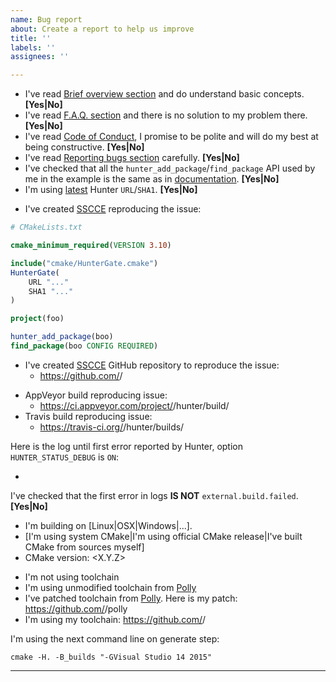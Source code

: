 ```yaml
---
name: Bug report
about: Create a report to help us improve
title: ''
labels: ''
assignees: ''

---
```


* I've read [Brief overview section](https://hunter.readthedocs.io/en/latest/overview.html) and do understand basic concepts. **[Yes|No]**
* I've read [F.A.Q. section](https://hunter.readthedocs.io/en/latest/faq.html) and there is no solution to my problem there. **[Yes|No]**
* I've read [Code of Conduct](https://github.com/cpp-pm/hunter/blob/master/.github/CODE_OF_CONDUCT.md), I promise to be polite and will do my best at being constructive. **[Yes|No]**
* I've read [Reporting bugs section](https://hunter.readthedocs.io/en/latest/contributing.html#reporting-bugs) carefully. **[Yes|No]**
* I've checked that all the `hunter_add_package`/`find_package` API used by me in the example is the same as in [documentation](https://hunter.readthedocs.io/en/latest/packages.html). **[Yes|No]**
* I'm using [latest](https://github.com/cpp-pm/hunter/releases) Hunter `URL`/`SHA1`. **[Yes|No]**

<!--- If you can reproduce an issue using just one small CMakeLists.txt, paste it here. -->
* I've created [SSCCE](http://www.sscce.org/) reproducing the issue:
```cmake
# CMakeLists.txt

cmake_minimum_required(VERSION 3.10)

include("cmake/HunterGate.cmake")
HunterGate(
    URL "..."
    SHA1 "..."
)

project(foo)

hunter_add_package(boo)
find_package(boo CONFIG REQUIRED)
```

<!--- If it's not just one file and you have to add more CMakeLists.txt or some C++ sources -->
<!--- then it's better to create separate GitHub repo with an example -->
* I've created [SSCCE](http://www.sscce.org/) GitHub repository to reproduce the issue:
  - https://github.com/<username>/<repo>

<!--- Link to CI jobs to reproduce an issue. Optional, but nice to have one. -->
* AppVeyor build reproducing issue:
  - https://ci.appveyor.com/project/<username>/hunter/build/<build-number>
* Travis build reproducing issue:
  - https://travis-ci.org/<username>/hunter/builds/<build-number>

Here is the log until first error reported by Hunter, option `HUNTER_STATUS_DEBUG` is `ON`:
* <link-to-log-file>

<!--- Check this document: https://hunter.readthedocs.io/en/latest/reference/errors/error.external.build.failed.html -->
<!--- If you got `external.build.failed` -->
I've checked that the first error in logs **IS NOT** `external.build.failed`. **[Yes|No]**

<!--- Info about environment -->
* I'm building on [Linux|OSX|Windows|...].
* [I'm using system CMake|I'm using official CMake release|I've built CMake from sources myself]
* CMake version: <X.Y.Z>

<!--- What toolchain you're using if any -->
* I'm not using toolchain
* I'm using unmodified toolchain <toolchain-name> from [Polly](https://github.com/cpp-pm/polly)
* I've patched toolchain <toolchain-name> from [Polly](https://github.com/cpp-pm/polly). Here is my patch: https://github.com/<username>/polly
* I'm using my toolchain: https://github.com/<username>/<repo-with-toolchain>

I'm using the next command line on generate step:
```
cmake -H. -B_builds "-GVisual Studio 14 2015"
```

---
